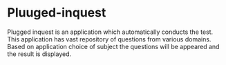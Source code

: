# Pluuged-inquest
Plugged inquest is an application which automatically conducts the test. This application has vast repository of questions from various domains. Based on application choice of subject the questions will be appeared and the result is displayed. 
